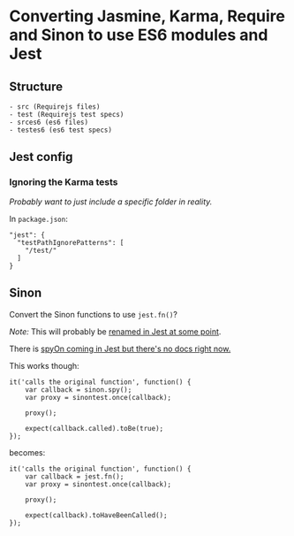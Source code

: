 # Converting Jasmine, Karma, Require and Sinon to use ES6 modules and Jest

## Structure

```
- src (Requirejs files)
- test (Requirejs test specs)
- srces6 (es6 files)
- testes6 (es6 test specs)
```

## Jest config

### Ignoring the Karma tests

*Probably want to just include a specific folder in reality.*

In `package.json`:

```
"jest": {
  "testPathIgnorePatterns": [
    "/test/"
  ]
}
```
## Sinon

Convert the Sinon functions to use `jest.fn()`?

*Note:* This will probably be [renamed in Jest at some point](https://github.com/facebook/jest/issues/1679).

There is [spyOn coming in Jest but there's no docs right now.](https://github.com/facebook/jest/blob/66a00f0d98b31c32a4c40cda9ba264c600bd6ed2/packages/jest-runtime/src/__tests__/Runtime-jest-spyOn-test.js)

This works though:

```
it('calls the original function', function() {
    var callback = sinon.spy();
    var proxy = sinontest.once(callback);

    proxy();

    expect(callback.called).toBe(true);
});
```

becomes:

```
it('calls the original function', function() {
    var callback = jest.fn();
    var proxy = sinontest.once(callback);

    proxy();

    expect(callback).toHaveBeenCalled();
});
```
